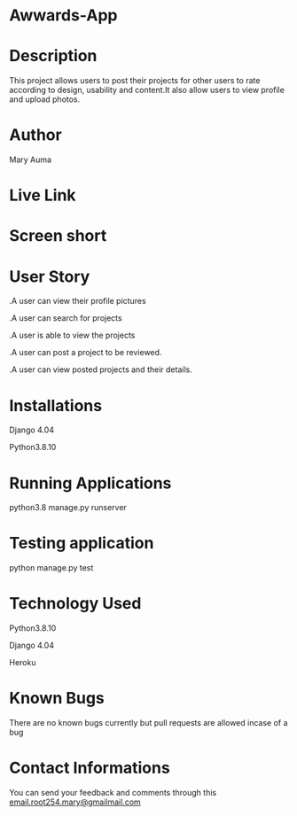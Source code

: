 # Awwards-App
# Description
This project allows users to post their projects for other users to rate according to design, usability and content.It also allow users to view profile and upload photos.
# Author 
Mary Auma
# Live Link

# Screen short

# User Story
.A user can view their profile pictures

.A user can search for projects

.A user is able to view the projects

.A user can post a project to be reviewed.

.A user can view posted projects and their details.
# Installations
Django 4.04 

Python3.8.10

# Running Applications
python3.8 manage.py runserver

# Testing application
python manage.py test

# Technology Used 
Python3.8.10

Django 4.04

Heroku 
# Known Bugs
There are no known bugs currently but pull requests are allowed incase of a bug

# Contact Informations
You can send your feedback and comments through this email.root254.mary@gmailmail.com

